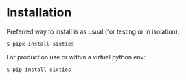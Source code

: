 # Installation

Preferred way to install is as usual (for testing or in isolation):

```bash
$ pipx install sixties
```

For production use or within a virtual python env:

```bash
$ pip install sixties
```

